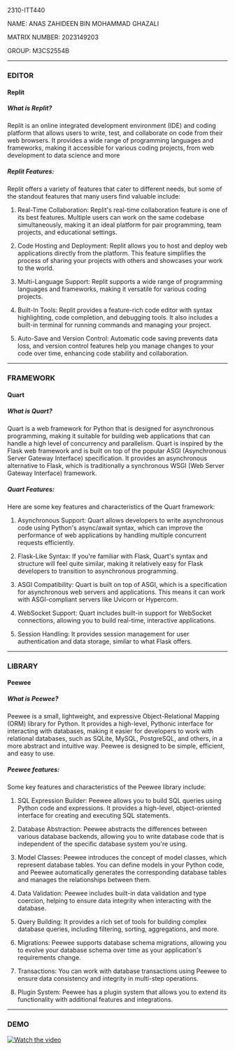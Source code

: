 2310-ITT440

NAME: ANAS ZAHIDEEN BIN MOHAMMAD GHAZALI

MATRIX NUMBER: 2023149203

GROUP: M3CS2554B

---------------------------------------------------------------------------------------------------------------------------------------------------------------------------------------------------------------------------------------------------------------------------------------------

### EDITOR

#### Replit 

##### What is Replit?
   
Replit is an online integrated development environment (IDE) and coding platform that allows users to write, test, and collaborate on code from their web browsers. It provides a wide range of programming languages and frameworks, making it accessible for various coding projects, from web development to data science and more


##### Replit Features:

Replit offers a variety of features that cater to different needs, but some of the standout features that many users find valuable include:

1) Real-Time Collaboration: Replit's real-time collaboration feature is one of its best features. Multiple users can work on the same codebase simultaneously, making it an ideal platform for pair programming, team projects, and educational settings.

2) Code Hosting and Deployment: Replit allows you to host and deploy web applications directly from the platform. This feature simplifies the process of sharing your projects with others and showcases your work to the world.

3) Multi-Language Support: Replit supports a wide range of programming languages and frameworks, making it versatile for various coding projects.

4) Built-In Tools: Replit provides a feature-rich code editor with syntax highlighting, code completion, and debugging tools. It also includes a built-in terminal for running commands and managing your project.

5) Auto-Save and Version Control: Automatic code saving prevents data loss, and version control features help you manage changes to your code over time, enhancing code stability and collaboration.

---------------------------------------------------------------------------------------------------------------------------------------------------------------------------------------------------------------------------------------------------------------------------------------------

### FRAMEWORK

#### Quart
##### What is Quart?

Quart is a web framework for Python that is designed for asynchronous programming, making it suitable for building web applications that can handle a high level of concurrency and parallelism. Quart is inspired by the Flask web framework and is built on top of the popular ASGI (Asynchronous Server Gateway Interface) specification. It provides an asynchronous alternative to Flask, which is traditionally a synchronous WSGI (Web Server Gateway Interface) framework.

##### Quart Features:

Here are some key features and characteristics of the Quart framework:

1) Asynchronous Support: Quart allows developers to write asynchronous code using Python's async/await syntax, which can improve the performance of web applications by handling multiple concurrent requests efficiently.

2) Flask-Like Syntax: If you're familiar with Flask, Quart's syntax and structure will feel quite similar, making it relatively easy for Flask developers to transition to asynchronous programming.

3) ASGI Compatibility: Quart is built on top of ASGI, which is a specification for asynchronous web servers and applications. This means it can work with ASGI-compliant servers like Uvicorn or Hypercorn.

4) WebSocket Support: Quart includes built-in support for WebSocket connections, allowing you to build real-time, interactive applications.

5) Session Handling: It provides session management for user authentication and data storage, similar to what Flask offers.
   
---------------------------------------------------------------------------------------------------------------------------------------------------------------------------------------------------------------------------------------------------------------------------------------------

### LIBRARY
#### Peewee

##### What is Peewee?

Peewee is a small, lightweight, and expressive Object-Relational Mapping (ORM) library for Python. It provides a high-level, Pythonic interface for interacting with databases, making it easier for developers to work with relational databases, such as SQLite, MySQL, PostgreSQL, and others, in a more abstract and intuitive way. Peewee is designed to be simple, efficient, and easy to use.

##### Peewee features:

Some key features and characteristics of the Peewee library include:

1) SQL Expression Builder: Peewee allows you to build SQL queries using Python code and expressions. It provides a high-level, object-oriented interface for creating and executing SQL statements.

2) Database Abstraction: Peewee abstracts the differences between various database backends, allowing you to write database code that is independent of the specific database system you're using.

3) Model Classes: Peewee introduces the concept of model classes, which represent database tables. You can define models in your Python code, and Peewee automatically generates the corresponding database tables and manages the relationships between them.

4) Data Validation: Peewee includes built-in data validation and type coercion, helping to ensure data integrity when interacting with the database.

5) Query Building: It provides a rich set of tools for building complex database queries, including filtering, sorting, aggregations, and more.

6) Migrations: Peewee supports database schema migrations, allowing you to evolve your database schema over time as your application's requirements change.

7) Transactions: You can work with database transactions using Peewee to ensure data consistency and integrity in multi-step operations.

8) Plugin System: Peewee has a plugin system that allows you to extend its functionality with additional features and integrations.

---------------------------------------------------------------------------------------------------------------------------------------------------------------------------------------------------------------------------------------------------------------------------------------------

### DEMO 

[![Watch the video](https://img.youtube.com/vi/k_D4ItoO5yk/hqdefault.jpg)](https://www.youtube.com/embed/k_D4ItoO5yk)




